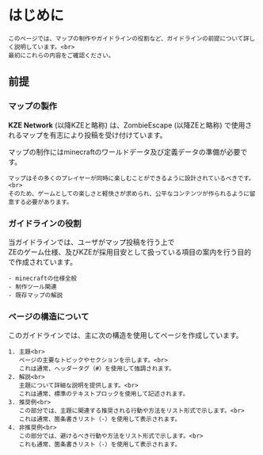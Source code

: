 # はじめに

```admonish info
このページでは、マップの制作やガイドラインの役割など、ガイドラインの前提について詳しく説明しています。<br>
最初にこれらの内容をご確認ください。
```

## 前提
### マップの製作
**KZE Network** (以降KZEと略称) は、ZombieEscape (以降ZEと略称) で使用されるマップを有志により投稿を受け付けています。

マップの制作にはminecraftのワールドデータ及び定義データの準備が必要です。

```admonish warning title = "ZEのマップは大多数のプレイヤーが同時に遊びます"
マップはその多くのプレイヤーが同時に楽しむことができるように設計されているべきです。<br>
そのため、ゲームとしての楽しさと軽快さが求められ、公平なコンテンツが作られるように留意する必要があります。
```

### ガイドラインの役割
当ガイドラインでは、ユーザがマップ投稿を行う上で<br>
ZEのゲーム仕様、及びKZEが採用目安として扱っている項目の案内を行う目的で作成されています。

```admonish warning title = "以下の内容について当ガイドラインでは扱いません"
- minecraftの仕様全般
- 制作ツール関連
- 既存マップの解説
```

### ページの構造について

このガイドラインでは、主に次の構造を使用してページを作成しています。

```admonish info
1. 主題<br>
   ページの主要なトピックやセクションを示します。<br>
   これは通常、ヘッダータグ（#）を使用して強調されます。
2. 解説<br>
   主題について詳細な説明を提供します。<br>
   これは通常、標準のテキストブロックを使用して記述されます。
3. 推奨例<br>
   この部分では、主題に関連する推奨される行動や方法をリスト形式で示します。<br>
   これは通常、箇条書きリスト（-）を使用して表示されます。
4. 非推奨例<br>
   この部分では、避けるべき行動や方法をリスト形式で示します。<br>
   これも通常、箇条書きリスト（-）を使用して表示されます。
```
